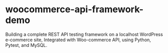 # woocommerce-api-framework-demo
Building a complete REST API testing framework on a localhost WordPress
e-commerce site, Integrated with Woo-commerce API, using Python,
Pytest, and MySQL.
